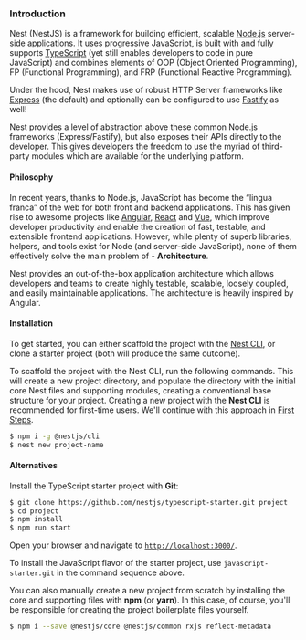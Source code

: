 ### Introduction

Nest (NestJS) is a framework for building efficient, scalable [Node.js](https://nodejs.org/) server-side applications. It uses progressive JavaScript, is built with and fully supports [TypeScript](http://www.typescriptlang.org/) (yet still enables developers to code in pure JavaScript) and combines elements of OOP (Object Oriented Programming), FP (Functional Programming), and FRP (Functional Reactive Programming).

Under the hood, Nest makes use of robust HTTP Server frameworks like [Express](https://expressjs.com/) (the default) and optionally can be configured to use [Fastify](https://github.com/fastify/fastify) as well!

Nest provides a level of abstraction above these common Node.js frameworks (Express/Fastify), but also exposes their APIs directly to the developer. This gives developers the freedom to use the myriad of third-party modules which are available for the underlying platform.

#### Philosophy

In recent years, thanks to Node.js, JavaScript has become the “lingua franca” of the web for both front and backend applications. This has given rise to awesome projects like [Angular](https://angular.io/), [React](https://github.com/facebook/react) and [Vue](https://github.com/vuejs/vue), which improve developer productivity and enable the creation of fast, testable, and extensible frontend applications. However, while plenty of superb libraries, helpers, and tools exist for Node (and server-side JavaScript), none of them effectively solve the main problem of - **Architecture**.

Nest provides an out-of-the-box application architecture which allows developers and teams to create highly testable, scalable, loosely coupled, and easily maintainable applications. The architecture is heavily inspired by Angular.

#### Installation

To get started, you can either scaffold the project with the [Nest CLI](/cli/overview), or clone a starter project (both will produce the same outcome).

To scaffold the project with the Nest CLI, run the following commands. This will create a new project directory, and populate the directory with the initial core Nest files and supporting modules, creating a conventional base structure for your project. Creating a new project with the **Nest CLI** is recommended for first-time users. We'll continue with this approach in [First Steps](first-steps).

```bash
$ npm i -g @nestjs/cli
$ nest new project-name
```

#### Alternatives

Install the TypeScript starter project with **Git**:

```bash
$ git clone https://github.com/nestjs/typescript-starter.git project
$ cd project
$ npm install
$ npm run start
```

Open your browser and navigate to [`http://localhost:3000/`](http://localhost:3000/).

To install the JavaScript flavor of the starter project, use `javascript-starter.git` in the command sequence above.

You can also manually create a new project from scratch by installing the core and supporting files with **npm** (or **yarn**). In this case, of course, you'll be responsible for creating the project boilerplate files yourself.

```bash
$ npm i --save @nestjs/core @nestjs/common rxjs reflect-metadata
```
